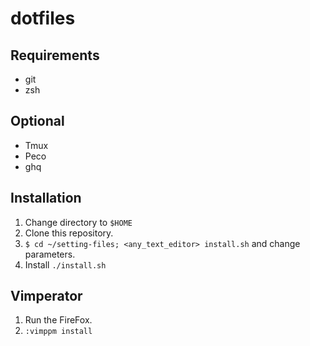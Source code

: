 # dotfiles

## Requirements
* git
* zsh

## Optional
* Tmux
* Peco
* ghq

## Installation
1. Change directory to ```$HOME```
2. Clone this repository.
3. ```$ cd ~/setting-files; <any_text_editor> install.sh``` and change parameters.
4. Install ```./install.sh```

## Vimperator
1. Run the FireFox.
2. ```:vimppm install```
